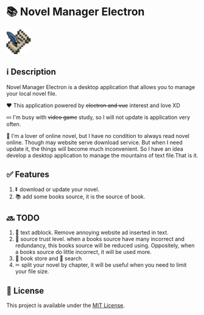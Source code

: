 # 📚 Novel Manager Electron  

<!--suppress CheckImageSize -->
<img alt="icon" src="./src/assets/icon.png" height="64" width="64"/>

## ℹ Description
Novel Manager Electron is a desktop application that allows you to manage your local novel file.

❤ This application powered by ~~electron and vue~~ interest and love XD

💤 I'm busy with ~~video game~~ study, so I will not update is application very often. 

📖 I'm a lover of online novel, but I have no condition to always read novel online. Though may website serve download service. But when I need update it, the things will become much inconvenient.
So I have an idea develop a desktop application to manage the mountains of text file.That is it.

## ✅ Features
1. ⏬ download or update your novel.
2. 📚 add some books source, it is the source of book.

## 🔜 TODO
1. 🛑 text adblock. Remove annoying website ad inserted in text.
2. 📶 source trust level. when a books source have many incorrect and redundancy, this books source will be reduced using. Oppositely, when a books source do little incorrect, it will be used more.
3. 📗 book store and 🔎 search
4. ✂ split your novel by chapter, it will be useful when you need to limit your file size.

## 📜 License
This project is available under the [MIT License](https://github.com/Seidko/Novel-Manager-Electron/blob/master/LICENSE).
